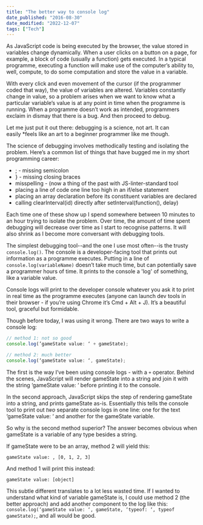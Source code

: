 ```yaml
---
title: "The better way to console log"
date_published: "2016-08-30"
date_modified: "2022-12-07"
tags: ["Tech"]
---
```


As JavaScript code is being executed by the browser, the value stored in variables change dynamically. When a user clicks on a button on a page, for example, a block of code (usually a function) gets executed. In a typical programme, executing a function will make use of the computer’s ability to, well, compute, to do some computation and store the value in a variable.

With every click and even movement of the cursor (if the programmer coded that way), the value of variables are altered. Variables constantly change in value, so a problem arises when we want to know what a particular variable’s value is at any point in time when the programme is running. When a programme doesn’t work as intended, programmers exclaim in dismay that there is a bug. And then proceed to debug.

Let me just put it out there: debugging is a science, not art. It can easily \*feels like an art to a beginner programmer like me though.

The science of debugging involves methodically testing and isolating the problem. Here’s a common list of things that have bugged me in my short programming career:

* ; - missing semicolon
* } - missing closing braces
* misspelling - (now a thing of the past with JS-linter-standard tool
* placing a line of code one line too high in an if/else statement
* placing an array declaration before its constituent variables are declared
* calling clearInterval(id) directly after setInterval(function(), delay)

Each time one of these show up I spend somewhere between 10 minutes to an hour trying to isolate the problem. Over time, the amount of time spent debugging will decrease over time as I start to recognise patterns. It will also shrink as I become more conversant with debugging tools.

The simplest debugging tool--and the one I use most often--is the trusty `console.log()`. The console is a developer-facing tool that prints out information as a programme executes. Putting in a line of `console.log(variableName)` doesn’t take much time, but can potentially save a programmer hours of time. It prints to the console a 'log' of something, like a variable value.

Console logs will print to the developer console whatever you ask it to print in real time as the programme executes (anyone can launch dev tools in their browser - if you’re using Chrome it’s Cmd + Alt + J). It’s a beautiful tool, graceful but formidable.

Though before today, I was using it wrong. There are two ways to write a console log:

```js
// method 1: not so good
console.log(’gameState value: ‘ + gameState);

// method 2: much better
console.log(‘gameState value: ‘, gameState);
```

The first is the way I’ve been using console logs - with a `+` operator. Behind the scenes, JavaScript will render gameState into a string and join it with the string ‘gameState value: ‘ before printing it to the console.

In the second approach, JavaScript skips the step of rendering gameState into a string, and prints gameState as-is. Essentially this tells the console tool to print out _two_ separate console logs in one line: one for the text ‘gameState value: ‘ and another for the gameState variable.

So why is the second method superior? The answer becomes obvious when gameState is a variable of any type besides a string.

If gameState were to be an array, method 2 will yield this:

```
gameState value: , [0, 1, 2, 3]
```

And method 1 will print this instead:

```
gameState value: [object]
```

This subtle different translates to a lot less wasted time. If I wanted to understand what kind of variable gameState is, I could use method 2 (the better approach) and add another component to the log like this: `console.log(‘gameState value: ‘, gameState, ‘typeof: ‘, typeof gameState);`, and all would be good.
